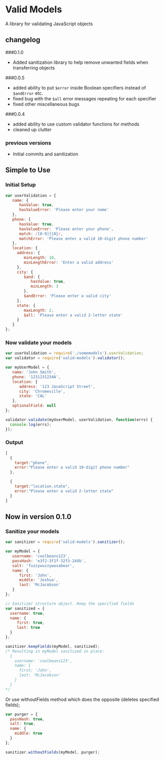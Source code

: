 # Valid Models

A library for validating JavaScript objects

## changelog
###0.1.0
* Added sanitization library to help remove unwanted fields when transferring objects

###0.0.5
* added ability to put `$error` inside Boolean specifiers instead of `$andError` etc.
* fixed bug with the `$all` error messages repeating for each specifier
* fixed other miscellaneous bugs

###0.0.4
* added ability to use custom validator functions for methods
* cleaned up clutter

### previous versions
* Initial commits and sanitization

## Simple to Use
### Initial Setup
```js
var userValidation = {
   name: {
      hasValue: true,
      hasValueError: 'Please enter your name'
   },
   phone: {
      hasValue: true,
      hasValueError: 'Please enter your phone',
      match: /[0-9]{10}/,
      matchError: 'Please enter a valid 10-digit phone number'
   },
   location: {
     address: {
        minLength: 10,
        minLengthError: 'Enter a valid address'
     },
     city: {
        $and: {
           hasValue: true,
           minLength: 3
        },
        $andError: 'Please enter a valid city'
     },
     state: {
        maxLength: 2,
        $all: 'Please enter a valid 2-letter state'
     }
   }
};
```
### Now validate your models
```js
var userValidation = require('./somemodels').userValidation;
var validator = require('valid-models').validator();

var myUserModel = {
   name: 'John Smith',
   phone: '1231231234A',
   location: {
      address: '123 JavaScript Street',
      city: 'Chromeville',
      state: 'CAL'
   },
   optionalField: null
};

validator.validate(myUserModel, userValidation, function(errs) {
  console.log(errs);
});
```
### Output
```js
[
  {
    target:"phone",
    error:"Please enter a valid 10-digit phone number"
  },

  {
    target:"location.state",
    error:"Please enter a valid 2-letter state"
  }
]
```

## Now in version 0.1.0
### Sanitize your models
```js
var sanitizer = require('valid-models').sanitizer();

var myModel = {
   username: 'coolbeans123',
   passHash: 'e3f2-3f1f-32f3-244b',
   salt: 'fuzzywuzzywasabear',
   name: {
      first: 'John',
      middle: 'Joshua',
      last: 'McJacobson'
   }
};

// Sanitizer structure object. Keep the specified fields
var sanitized = {
  username: true,
  name: {
     first: true,
     last: true
  }
};

sanitizer.keepFields(myModel, sanitized);
/* Resulting in myModel sanitized in place:
  {
    username: 'coolbeans123',
    name: {
      first: 'John',
      last: 'McJacobson'
    }
  }
*/

```
Or use withoutFields method which does the opposite (deletes specified fields);
```js
var purger = {
  passHash: true,
  salt: true,
  name: {
    middle: true
  }
};

sanitizer.withoutFields(myModel, purger);
```



